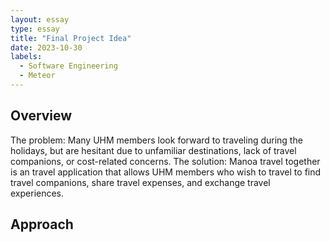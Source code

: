 ```yaml
---
layout: essay
type: essay
title: "Final Project Idea"
date: 2023-10-30
labels:
  - Software Engineering
  - Meteor
---
```

## Overview
The problem: Many UHM members look forward to traveling during the holidays, but are hesitant due to unfamiliar destinations, lack of travel companions, or cost-related concerns. 
The solution: Manoa travel together  is an travel application that allows UHM members who wish to travel to find travel companions, share travel expenses, and exchange travel experiences.

## Approach
